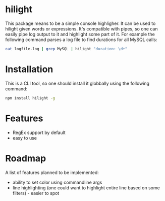 # hilight
This package means to be a simple console highligher. It can be used to hilight given words or expressions. It's compatible with pipes, so one can easily pipe log output to it and highlight some part of it.
For example the following command parses a log file to find durations for all MySQL calls:
```sh
cat logfile.log | grep MySQL | hilight "duration: \d+"
```

# Installation

This is a CLI tool, so one should install it globbally using the following command:
```sh
npm install hilight -g
```

# Features

- RegEx support by default
- easy to use

# Roadmap

A list of features planned to be implemented:

- ability to set color using commandline args
- line highlighting (one could want to highlight entire line based on some filters) - easier to spot 